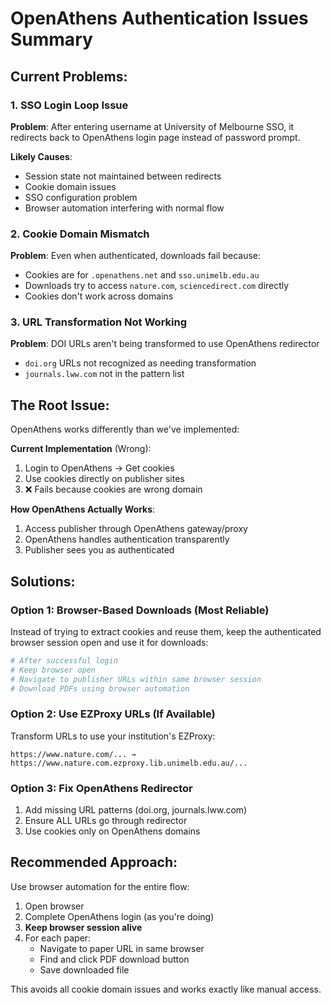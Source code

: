 # OpenAthens Authentication Issues Summary

## Current Problems:

### 1. SSO Login Loop Issue
**Problem**: After entering username at University of Melbourne SSO, it redirects back to OpenAthens login page instead of password prompt.

**Likely Causes**:
- Session state not maintained between redirects
- Cookie domain issues
- SSO configuration problem
- Browser automation interfering with normal flow

### 2. Cookie Domain Mismatch
**Problem**: Even when authenticated, downloads fail because:
- Cookies are for `.openathens.net` and `sso.unimelb.edu.au`
- Downloads try to access `nature.com`, `sciencedirect.com` directly
- Cookies don't work across domains

### 3. URL Transformation Not Working
**Problem**: DOI URLs aren't being transformed to use OpenAthens redirector
- `doi.org` URLs not recognized as needing transformation
- `journals.lww.com` not in the pattern list

## The Root Issue:

OpenAthens works differently than we've implemented:

**Current Implementation** (Wrong):
1. Login to OpenAthens → Get cookies
2. Use cookies directly on publisher sites
3. ❌ Fails because cookies are wrong domain

**How OpenAthens Actually Works**:
1. Access publisher through OpenAthens gateway/proxy
2. OpenAthens handles authentication transparently
3. Publisher sees you as authenticated

## Solutions:

### Option 1: Browser-Based Downloads (Most Reliable)
Instead of trying to extract cookies and reuse them, keep the authenticated browser session open and use it for downloads:

```python
# After successful login
# Keep browser open
# Navigate to publisher URLs within same browser session
# Download PDFs using browser automation
```

### Option 2: Use EZProxy URLs (If Available)
Transform URLs to use your institution's EZProxy:
```
https://www.nature.com/... → https://www.nature.com.ezproxy.lib.unimelb.edu.au/...
```

### Option 3: Fix OpenAthens Redirector
1. Add missing URL patterns (doi.org, journals.lww.com)
2. Ensure ALL URLs go through redirector
3. Use cookies only on OpenAthens domains

## Recommended Approach:

Use browser automation for the entire flow:
1. Open browser
2. Complete OpenAthens login (as you're doing)
3. **Keep browser session alive**
4. For each paper:
   - Navigate to paper URL in same browser
   - Find and click PDF download button
   - Save downloaded file

This avoids all cookie domain issues and works exactly like manual access.